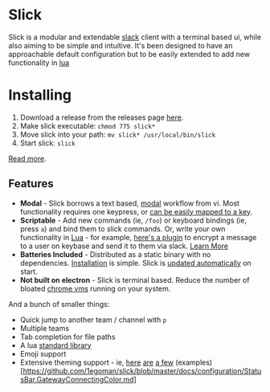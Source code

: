 # Slick

Slick is a modular and extendable [slack](//slack.com) client with a terminal based ui, while also
aiming to be simple and intuitive. It's been designed to have an approachable default configuration but to be easily
extended to add new functionality in [lua](//lua.org)

# Installing
1. Download a release from the releases page [here](https://github.com/1egoman/slick/releases).
2. Make slick executable: `chmod 775 slick*`
3. Move slick into your path: `mv slick* /usr/local/bin/slick`
4. Start slick: `slick`

[Read more](docs/Installing.md).

## Features

- **Modal** - Slick borrows a text based, [modal](docs/Modal.md) workflow from vi. Most
  functionality requires one keypress, or [can be easily mapped to a key](docs/Scripting.md).
- **Scriptable** - Add new commands (ie, `/foo`) or keyboard bindings (ie, press `a`) and bind
  them to slick commands. Or, write your own functionality in [Lua](//lua.org) - for example,
  [here's a plugin](examples/encrypt.lua) to encrypt a message to a user on keybase and send it to
  them via slack. [Learn More](docs/Scripting.md)
- **Batteries Included** - Distributed as a static binary with no dependencies.
  [Installation](docs/Installing.md) is simple. Slick is [updated automatically](docs/AutoUpdate.md)
  on start.
- **Not built on electron** - Slick is terminal based. Reduce the number of bloated [chrome
  vms](https://josephg.com/blog/electron-is-flash-for-the-desktop/) running on your system.

And a bunch of smaller things:
- Quick jump to another team / channel with `p`
- Multiple teams
- Tab completion for file paths
- A lua [standard library](https://github.com/1egoman/slick/blob/master/docs/Scripting.md#modules)
- Emoji support
- Extensive theming support - ie, [here](https://github.com/1egoman/slick/blob/master/docs/configuration/Message.Part.ChannelColor.md) [are](https://github.com/1egoman/slick/blob/master/docs/configuration/Message.Attachment.FieldValueColor.md) [a few](https://github.com/1egoman/slick/blob/master/docs/configuration/StatusBar.LogColor.md) (examples)[https://github.com/1egoman/slick/blob/master/docs/configuration/StatusBar.GatewayConnectingColor.md]
